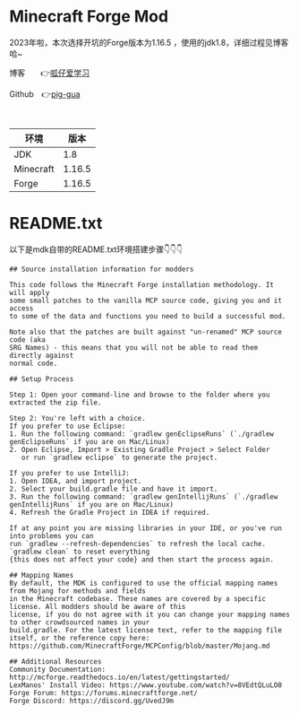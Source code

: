 
# Minecraft Forge Mod

2023年啦，本次选择开坑的Forge版本为1.16.5 ，使用的jdk1.8，详细过程见博客哈~

博客&emsp;&emsp;👉[呱仔爱学习](https://abaaba.cloud/categories/minecraft%E6%A8%A1%E7%BB%84%E5%BC%80%E5%8F%91)

Github&emsp;👉[pig-gua](https://github.com/pig-gua/MinecraftForgeMod)

&nbsp;

| 环境        | 版本     |
|-----------|--------|
| JDK       | 1.8    |
| Minecraft | 1.16.5 |
| Forge     | 1.16.5 |

# README.txt
以下是mdk自带的README.txt环境搭建步骤👇👇👇
```text
## Source installation information for modders

This code follows the Minecraft Forge installation methodology. It will apply
some small patches to the vanilla MCP source code, giving you and it access 
to some of the data and functions you need to build a successful mod.

Note also that the patches are built against "un-renamed" MCP source code (aka
SRG Names) - this means that you will not be able to read them directly against
normal code.

## Setup Process

Step 1: Open your command-line and browse to the folder where you extracted the zip file.

Step 2: You're left with a choice.
If you prefer to use Eclipse:
1. Run the following command: `gradlew genEclipseRuns` (`./gradlew genEclipseRuns` if you are on Mac/Linux)
2. Open Eclipse, Import > Existing Gradle Project > Select Folder 
   or run `gradlew eclipse` to generate the project.

If you prefer to use IntelliJ:
1. Open IDEA, and import project.
2. Select your build.gradle file and have it import.
3. Run the following command: `gradlew genIntellijRuns` (`./gradlew genIntellijRuns` if you are on Mac/Linux)
4. Refresh the Gradle Project in IDEA if required.

If at any point you are missing libraries in your IDE, or you've run into problems you can 
run `gradlew --refresh-dependencies` to refresh the local cache. `gradlew clean` to reset everything 
{this does not affect your code} and then start the process again.

## Mapping Names
By default, the MDK is configured to use the official mapping names from Mojang for methods and fields 
in the Minecraft codebase. These names are covered by a specific license. All modders should be aware of this
license, if you do not agree with it you can change your mapping names to other crowdsourced names in your 
build.gradle. For the latest license text, refer to the mapping file itself, or the reference copy here:
https://github.com/MinecraftForge/MCPConfig/blob/master/Mojang.md

## Additional Resources
Community Documentation: http://mcforge.readthedocs.io/en/latest/gettingstarted/  
LexManos' Install Video: https://www.youtube.com/watch?v=8VEdtQLuLO0  
Forge Forum: https://forums.minecraftforge.net/  
Forge Discord: https://discord.gg/UvedJ9m  
```

